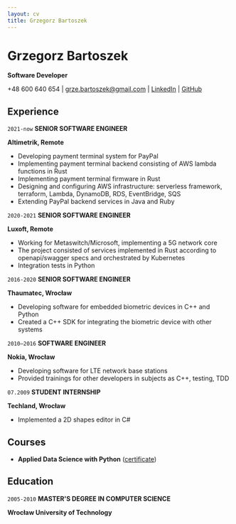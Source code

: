 ```yaml
---
layout: cv
title: Grzegorz Bartoszek
---
```

# Grzegorz Bartoszek

**Software Developer**

<div id="webaddress">
+48 600 640 654
| <a href="grze.bartoszek@gmail.com">grze.bartoszek@gmail.com</a>
| <a href="https://www.linkedin.com/in/grzegorz-bartoszek-3b526952/">LinkedIn</a>
| <a href="https://github.com/g-bartoszek">GitHub</a>
</div>


## Experience

`2021-now`
**SENIOR SOFTWARE ENGINEER**

**Altimetrik, Remote**
* Developing payment terminal system for PayPal
* Implementing payment terminal backend consisting of AWS lambda functions in Rust
* Implementing payment terminal firmware in Rust
* Designing and configuring AWS infrastructure: serverless framework, terraform, Lambda, DynamoDB, RDS, EventBridge, SQS
* Extending PayPal backend services in Java and Ruby

`2020-2021`
**SENIOR SOFTWARE ENGINEER**

**Luxoft, Remote**
* Working for Metaswitch/Microsoft, implementing a 5G network core
* The project consisted of services implemented in Rust according to openapi/swagger specs and orchestrated by Kubernetes
* Integration tests in Python

`2016-2020`
**SENIOR SOFTWARE ENGINEER**

**Thaumatec, Wrocław**
* Developing software for embedded biometric devices in C++ and Python
* Created a C++ SDK for integrating the biometric device with other systems

`2010–2016`
**SOFTWARE ENGINEER**

**Nokia, Wrocław**
* Developing software for LTE network base stations
* Provided trainings for other developers in subjects as C++, testing, TDD

`07.2009`
**STUDENT INTERNSHIP**

**Techland, Wrocław**
* Implemented a 2D shapes editor in C#

## Courses
* **Applied Data Science with Python** ([certificate](https://www.coursera.org/account/accomplishments/specialization/certificate/W7YXMPCLD4P4))

## Education

`2005-2010`
**MASTER'S DEGREE IN COMPUTER SCIENCE**

**Wrocław University of Technology**

<!-- ### Footer

Last updated: OCT 2024 -->



